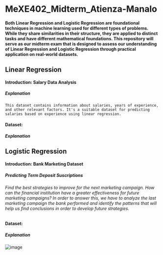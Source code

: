 # MeXE402_Midterm_Atienza-Manalo
#### Both Linear Regression and Logistic Regression are foundational techniques in machine learning used for different types of problems. While they share similarities in their structure, they are applied to distinct tasks and have different mathematical foundations. This repository will serve as our midterm exam that is designed to assess our understanding of Linear Regression and Logistic Regression through practical application on real-world datasets.

## Linear Regression
#### Introduction:  Salary Data Analysis
##### Explanation
	This dataset contains information about salaries, years of experience, and other relevant factors. It's a suitable dataset for predicting salaries based on experience using linear regression.
#### Dataset:
##### Explanation

## Logistic Regression 
#### Introduction: Bank Marketing Dataset
##### Predicting Term Deposit Suscriptions
###### Find the best strategies to improve for the next marketing campaign. How can the financial institution have a greater effectiveness for future marketing campaigns? In order to answer this, we have to analyze the last marketing campaign the bank performed and identify the patterns that will help us find conclusions in order to develop future strategies.

#### Dataset:
##### Explanation
![image](https://github.com/user-attachments/assets/be9096cd-e27a-44e2-b681-33ca4e35f352)

